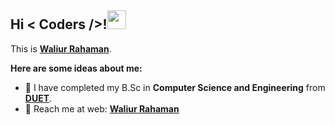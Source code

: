 **<h2> Hi < Coders />!<img src="https://i.imgur.com/lzogB7F.gif" width="30px"></h2>**

This is **[Waliur Rahaman](https://waliurr.github.io/waliurr/)**.

**Here are some ideas about me:**

- 🏢 I have completed my B.Sc in **Computer Science and Engineering** from **[DUET](http://www.duet.ac.bd/)**.
- 🔗 Reach me at web: **[Waliur Rahaman](https://waliurr.github.io/waliurr/)**
